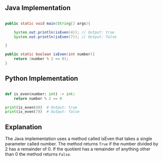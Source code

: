 ## Java Implementation

```java

public static void main(String[] args){

    System.out.println(isEven(4)); // Output: true
    System.out.println(isEven(7)); // Output: false

}

public static boolean isEven(int number){
    return (number % 2 == 0);
}


```

## Python Implementation

```python

def is_even(number: int) -> int:
    return number % 2 == 0

print(is_even(4))  # Output: true
print(is_even(7))  # Output: false

```

## Explanation

The Java implementation uses a method called isEven that takes a single parameter called number. The method returns `True` if the number divided by 2 has a remainder of 0. If the quotient has a remainder of anything other than 0 the method returns `False`.

